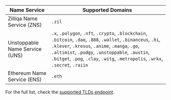 | Name Service                   | Supported Domains                                                                                                                                                                                                                                                                                   |
| ------------------------------ | --------------------------------------------------------------------------------------------------------------------------------------------------------------------------------------------------------------------------------------------------------------------------------------------------- |
| Zilliqa Name Service (ZNS)     | `.zil`                                                                                                                                                                                                                                                                                              |
| Unstoppable Name Service (UNS) | `.x`, `.polygon`, `.nft`, `.crypto`, `.blockchain`, `.bitcoin`, `.dao`, `.888`, `.wallet`, `.binanceus`, `.hi`, `.klever`, `.kresus`, `.anime`, `.manga`, `.go`, `.altimist`, `.pudgy`, `.unstoppable`, `.austin`, `.bitget`, `.pog`, `.clay`, `.witg`, `.metropolis`, `.wrkx`, `.secret`, `.raiin` |
| Ethereum Name Service (ENS)    | `.eth`                                                                                                                                                                                                                                                                                              |

For the full list, check the [supported TLDs endpoint](https://api.unstoppabledomains.com/resolve/supported_tlds).
